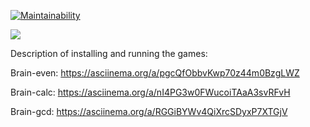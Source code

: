 [![Maintainability](https://api.codeclimate.com/v1/badges/a99a88d28ad37a79dbf6/maintainability)](https://codeclimate.com/github/codeclimate/codeclimate/maintainability)

![](https://github.com/ElenaSolovyeva/frontend-project-lvl1/workflows/Check%20with%20Eslint/badge.svg)

Description of installing and running the games:

Brain-even:
 https://asciinema.org/a/pgcQfObbvKwp70z44m0BzgLWZ

 Brain-calc:
 https://asciinema.org/a/nI4PG3w0FWucoiTAaA3svRFvH

 Brain-gcd:
 https://asciinema.org/a/RGGiBYWv4QiXrcSDyxP7XTGjV
